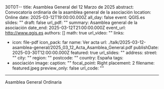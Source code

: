 30T0T--
title: Asamblea General del 12 Marzo de 2025
abstract: Convocatoria ordinaria de la asamblea general de la asociación
location: Online
date: 2025-03-12T19:00:00.000Z
all_day: false
event: QGIS.es
slides: ""
draft: false
url_pdf: ""
summary: Asamblea general de la asociación
date_end: 2025-03-12T21:00:00.000Z
event_url: http://www.qgis.es
authors: []
math: true
url_video: ""
links:
  - icon: file-pdf
    icon_pack: far
    name: Ver acta
    url: ./talk/2025-03-12-asamblea-general/2025_03_12_Acta_Asamblea_General.pdf
publishDate: 2025-03-30T12:00:00.000Z
featured: true
url_slides: ""
address:
  street: ""
  city: ""
  region: ""
  postcode: ""
  country: España
tags:
  - asociación
image:
  caption: ""
  focal_point: Right
  placement: 2
  filename: featured.jpeg
  preview_only: false
url_code: ""
---

Asamblea General Ordinaria
